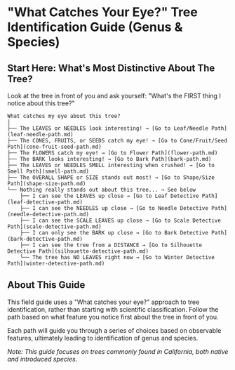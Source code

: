 # "What Catches Your Eye?" Tree Identification Guide (Genus & Species)

## Start Here: What's Most Distinctive About The Tree?

Look at the tree in front of you and ask yourself: "What's the FIRST thing I notice about this tree?"

```
What catches my eye about this tree?
│
├── The LEAVES or NEEDLES look interesting! → [Go to Leaf/Needle Path](leaf-needle-path.md)
├── The CONES, FRUITS, or SEEDS catch my eye! → [Go to Cone/Fruit/Seed Path](cone-fruit-seed-path.md)
├── The FLOWERS catch my eye! → [Go to Flower Path](flower-path.md)
├── The BARK looks interesting! → [Go to Bark Path](bark-path.md)
├── The LEAVES or NEEDLES SMELL interesting when crushed! → [Go to Smell Path](smell-path.md)
├── The OVERALL SHAPE or SIZE stands out most! → [Go to Shape/Size Path](shape-size-path.md)
└── Nothing really stands out about this tree... → See below
    ├── I can see the LEAVES up close → [Go to Leaf Detective Path](leaf-detective-path.md)
    ├── I can see the NEEDLES up close → [Go to Needle Detective Path](needle-detective-path.md)
    ├── I can see the SCALE LEAVES up close → [Go to Scale Detective Path](scale-detective-path.md)
    ├── I can only see the BARK up close → [Go to Bark Detective Path](bark-detective-path.md)
    ├── I can see the tree from a DISTANCE → [Go to Silhouette Detective Path](silhouette-detective-path.md)
    └── The tree has NO LEAVES right now → [Go to Winter Detective Path](winter-detective-path.md)
```

## About This Guide

This field guide uses a "What catches your eye?" approach to tree identification, rather than starting with scientific classification. Follow the path based on what feature you notice first about the tree in front of you.

Each path will guide you through a series of choices based on observable features, ultimately leading to identification of genus and species.

*Note: This guide focuses on trees commonly found in California, both native and introduced species.*